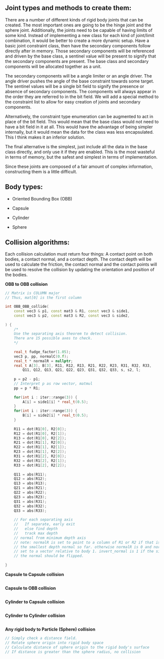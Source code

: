 ## Joint types and methods to create them:

There are a number of different kinds of rigid body joints that can be created. The most important ones are going to be the hinge joint and the sphere joint. Additionally, the joints need to be capable of having limits of some kind. Instead of implementing a new class for each kind of joint/limit combination, it would be better to create a more dynamic setup. Have a basic joint constraint class, then have the secondary components follow directly after in memory. Those secondary components will be referenced and driven by the base class, a sentinel value will be present to signify that the secondary components are present. The base class and secondary components will be allocated together as a unit.

The secondary components will be a angle limiter or an angle driver. The angle driver pushes the angle of the base constraint towards some target. The sentinel values will be a single bit field to signify the presence or absence of secondary components. The components will always appear in the order they are referred to in the bit field. We will add a special method to the constraint list to allow for easy creation of joints and secondary components.

Alternatively, the constraint type enumeration can be augmented to act in place of the bit field. This would mean that the base class would not need to have a bit field in it at all. This would have the advantage of being simpler internally, but it would mean the data for the class was less encapsulated. This I think makes it an inferior solution.

The final alternative is the simplest, just include all the data in the base class directly, and only use it if they are enabled. This is the most wasteful in terms of memory, but the safest and simplest in terms of implementation.

Since these joints are composed of a fair amount of complex information, constructing them is a little difficult.

## Body types:

- Oriented Bounding Box (OBB)
- Capsule
- Cylinder

- Sphere

## Collision algorithms:

Each collision calculation must return four things: A contact point on both bodies, a contact normal, and a contact depth. The contact depth will be used to calculate the friction, the contact normal and the contact points will be used to resolve the collision by updating the orientation and position of the bodies.

**OBB to OBB collision**

```c++
// Matrix is COLUMN major
// Thus, mat[0] is the first column

int OBB_OBB_collide(
    const vec3 & p1, const mat3 & R1, const vec3 & side1,
    const vec3 & p2, const mat3 & R2, const vec3 & side2,
    
) {
    /*
    Use the separating axis theorem to detect collision.
    There are 15 possible axes to check.
    */
    
    real_t fudge_factor(1.05);
    vec3 p, pp, normalC(0.f);
    real_t * normalR = nullptr;
    real_t A[3], B[3], R11, R12, R13, R21, R22, R23, R31, R32, R33,
		Q11, Q12, Q13, Q21, Q22, Q23, Q31, Q32, Q33, s, s2, l;
   	
    p = p2 - p1;
    // Interpret p as row vector, matmul
    pp = p * R1;
    
    for(int i : iter::range(3)) {
        A[i] = side1[i] * real_t(0.5);
    }
    for(int i : iter::range(3)) {
        B[i] = side2[i] * real_t(0.5);
    }
    
    R11 = dot(R1[0], R2[0]);
    R12 = dot(R1[0], R2[1]);
    R13 = dot(R1[0], R2[2]);
    R21 = dot(R1[1], R2[0]);
    R22 = dot(R1[1], R2[1]);
    R23 = dot(R1[1], R2[2]);
    R31 = dot(R1[2], R2[0]);
    R32 = dot(R1[2], R2[1]);
    R33 = dot(R1[2], R2[2]);
    
    Q11 = abs(R11);
	Q12 = abs(R12);
	Q13 = abs(R13);
	Q21 = abs(R21);
	Q22 = abs(R22);
	Q23 = abs(R23);
	Q31 = abs(R31);
	Q32 = abs(R32);
	Q33 = abs(R33);
    
    // For each separating axis
	//   If separate, early exit
	//   else find depth
	//   track max depth
	// normal from minimum depth axis
	// note: normalR is set to point to a column of R1 or R2 if that is
	// the smallest depth normal so far. otherwise normalR is 0 and normalC is
	// set to a vector relative to body 1. invert_normal is 1 if the sign of
	// the normal should be flipped.
    
}
```

**Capsule to Capsule collision**

```c++
```

**Capsule to OBB collision**

```

```

**Cylinder to Capsule collision**

```

```

**Cylinder to Cylinder collision**

```

```

**Any rigid body to Particle (Sphere) collision**

```c++
// Simply check a distance field.
// Rotate sphere origin into rigid body space
// Calculate distance of sphere origin to the rigid body's surface
// If distance is greater than the sphere radius, no collision
```